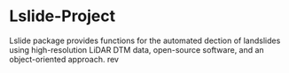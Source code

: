 Lslide-Project
=========

Lslide package provides functions for the automated dection of landslides using high-resolution LiDAR DTM data, open-source software, and an object-oriented approach. rev
